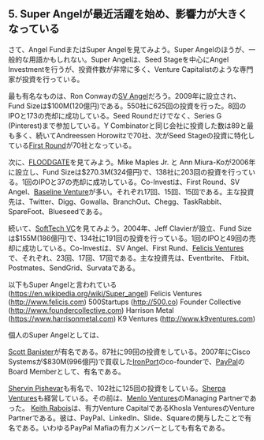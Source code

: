 ## 5. Super Angelが最近活躍を始め、影響力が大きくなっている

さて、Angel FundまたはSuper Angelを見てみよう。Super Angelのほうが、一般的な用語かもしれない。Super Angelは、Seed Stageを中心にAngel Investmentを行うが、投資件数が非常に多く、Venture Capitalistのような専門家が投資を行っている。

最も有名なものは、Ron Conwayの[SV Angel](http://svangel.com)だろう。2009年に設立され、Fund Sizeは$100M(120億円)である。550社に625回の投資を行った。8回のIPOと173の売却に成功している。Seed Roundだけでなく、Series G (Pinterest)まで参加している。Y Combinatorと同じ会社に投資した数は89と最も多く、続いてAndreessen Horowitzで70社、次がSeed Stageの投資に特化している[First Round](http://firstround.com)が70社となっている。

次に、[FLOODGATE](http://www.floodgate.com)を見てみよう。Mike Maples Jr. と Ann Miura-Koが2006年に設立し、Fund Sizeは$270.3M(324億円)で、138社に203回の投資を行っている。1回のIPOと37の売却に成功している。Co-Investは、First Round、SV Angel、[Baseline Venture](http://www.baselinev.com)が多い。それぞれ17回、15回、15回である。主な投資先は、Twitter、Digg、Gowalla、BranchOut、Chegg、TaskRabbit、SpareFoot、Blueseedである。

続いて、[SoftTech VC](http://softtechvc.com)を見てみよう。2004年、Jeff Clavierが設立、Fund Sizeは$155M(186億円)で、134社に191回の投資を行っている。1回のIPOと49回の売却に成功している。Co-Investは、SV Angel、First Rund、[Felicis Ventures](http://www.felicis.com)で、それぞれ、23回、17回、17回である。主な投資先は、Eventbrite、 Fitbit、Postmates、SendGrid、Survataである。

以下もSuper Angelと言われている \(https://en.wikipedia.org/wiki/Super_angel)
Felicis Ventures \(http://www.felicis.com)
500Startups \(http://500.co)
Founder Collective \(http://www.foundercollective.com)
Harrison Metal \(https://www.harrisonmetal.com)
K9 Ventures \(http://www.k9ventures.com)

個人のSuper Angelとしては、

[Scott Banister](https://en.wikipedia.org/wiki/Scott_Banister)が有名である。87社に99回の投資をしている。2007年にCisco Systemsが$830M(996億円)で買収した[IronPort](https://en.wikipedia.org/wiki/IronPort)のco-founderで、[PayPal](https://www.paypal.com)のBoard Memberとして、有名である。

[Shervin Pishevar](https://en.wikipedia.org/wiki/Shervin_Pishevar)も有名で、102社に125回の投資をしている。[Sherpa Ventures](http://sherpa.com)も経営している。その前は、[Menlo Ventures](http://www.menlovc.com)のManaging Partnerであった。
[Keith Rabois](https://en.wikipedia.org/wiki/Keith_Rabois)は、有力Venture CapitalであるKhosla VenturesのVenture Partnerである。彼は、PayPal、LinkedIn、Slide、Squareの関与したことで有名である。いわゆるPayPal Mafiaの有力メンバーとしても有名である。
